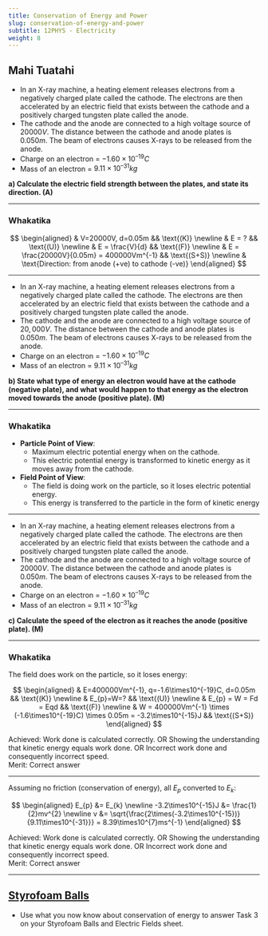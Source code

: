 ```yaml
---
title: Conservation of Energy and Power
slug: conservation-of-energy-and-power
subtitle: 12PHYS - Electricity
weight: 8
---
```


## Mahi Tuatahi

- In an X-ray machine, a heating element releases electrons from a negatively charged plate called the cathode. The electrons are then accelerated by an electric field that exists between the cathode and a positively charged tungsten plate called the anode.
- The cathode and the anode are connected to a high voltage source of $20 000 V$. The distance between the cathode and anode plates is $0.050 m$. The beam of electrons causes X-rays to be released from the anode.
- Charge on an electron = $-1.60\times10^{–19}C$
- Mass of an electron = $9.11\times10^{–31}kg$

__a) Calculate the electric field strength between the plates, and state its direction. (A)__

---

### Whakatika

$$
\begin{aligned}
    & V=20000V, d=0.05m && \text{(K)} \newline
    & E = ? && \text{(U)} \newline
    & E = \frac{V}{d} && \text{(F)} \newline
    & E = \frac{20000V}{0.05m} = 400000Vm^{-1} && \text{(S+S)} \newline
    & \text{Direction: from anode (+ve) to cathode (-ve)}
\end{aligned}
$$

---

- In an X-ray machine, a heating element releases electrons from a negatively charged plate called the cathode. The electrons are then accelerated by an electric field that exists between the cathode and a positively charged tungsten plate called the anode.
- The cathode and the anode are connected to a high voltage source of $20,000 V$. The distance between the cathode and anode plates is $0.050 m$. The beam of electrons causes X-rays to be released from the anode.
- Charge on an electron = $-1.60\times10^{–19}C$
- Mass of an electron = $9.11\times10^{–31}kg$

__b) State what type of energy an electron would have at the cathode (negative plate), and what would happen to that energy as the electron moved towards the anode (positive plate). (M)__

---

### Whakatika

- __Particle Point of View__:
    + Maximum electric potential energy when on the cathode.
    + This electric potential energy is transformed to kinetic energy as it moves away from the cathode.
- __Field Point of View__:
    + The field is doing work on the particle, so it loses electric potential energy.
    + This energy is transferred to the particle in the form of kinetic energy

---

- In an X-ray machine, a heating element releases electrons from a negatively charged plate called the cathode. The electrons are then accelerated by an electric field that exists between the cathode and a positively charged tungsten plate called the anode.
- The cathode and the anode are connected to a high voltage source of $20 000 V$. The distance between the cathode and anode plates is $0.050 m$. The beam of electrons causes X-rays to be released from the anode.
- Charge on an electron = $-1.60\times10^{–19}C$
- Mass of an electron = $9.11\times10^{–31}kg$

__c) Calculate the speed of the electron as it reaches the anode (positive plate). (M)__

---

### Whakatika

The field does work on the particle, so it loses energy:

$$
\begin{aligned}
    & E=400000Vm^{-1}, q=-1.6\times10^{-19}C, d=0.05m && \text{(K)} \newline
    & E_{p}=W=? && \text{(U)} \newline
    & E_{p} = W = Fd = Eqd && \text{(F)} \newline
    & W = 400000Vm^{-1} \times (-1.6\times10^{-19}C) \times 0.05m = -3.2\times10^{-15}J && \text{(S+S)}
\end{aligned}
$$

<aside class="notes">
Achieved: Work done is calculated correctly. OR Showing the understanding that kinetic energy equals work done. OR Incorrect work done and consequently incorrect speed.<br>
Merit: Correct answer
</aside>

---

Assuming no friction (conservation of energy), all $E_{p}$ converted to $E_{k}$:

$$
\begin{aligned}
    E_{p} &= E_{k} \newline
    -3.2\times10^{-15}J &= \frac{1}{2}mv^{2} \newline
    v &= \sqrt{\frac{2\times(-3.2\times10^{-15})}{9.11\times10^{-31}}} = 8.39\times10^{7}ms^{-1}
\end{aligned}
$$

<aside class="notes">
Achieved: Work done is calculated correctly. OR Showing the understanding that kinetic energy equals work done. OR Incorrect work done and consequently incorrect speed.<br>
Merit: Correct answer
</aside>

---

## [Styrofoam Balls](https://docs.google.com/document/d/18CnDWpo-05z72rtvTztYuwp9SvlM_N1OlUIsGH7a-7c/edit#)

- Use what you now know about conservation of energy to answer Task 3 on your Styrofoam Balls and Electric Fields sheet.
